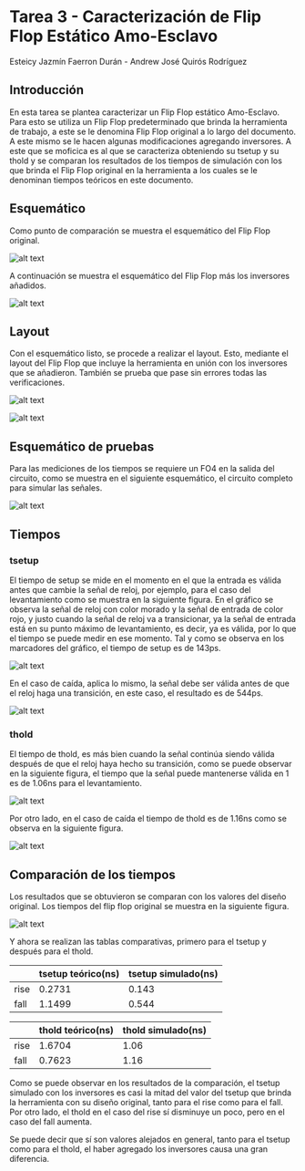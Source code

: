# Tarea 3 - Caracterización de Flip Flop Estático Amo-Esclavo
Esteicy Jazmín Faerron Durán - Andrew José Quirós Rodríguez

## Introducción

En esta tarea se plantea caracterizar un Flip Flop estático Amo-Esclavo. Para esto se utiliza un Flip Flop predeterminado que brinda la herramienta de trabajo, a este se le denomina Flip Flop original a lo largo del documento. A este mismo se le hacen algunas modificaciones agregando inversores. A este que se moficica es al que se caracteriza obteniendo su tsetup y su thold y se comparan los resultados de los tiempos de simulación con los que brinda el Flip Flop original en la herramienta a los cuales se le denominan tiempos teóricos en este documento.

## Esquemático

Como punto de comparación se muestra el esquemático del Flip Flop original.

![alt text](imagenes/esquematicooriginal.png)

A continuación se muestra el esquemático del Flip Flop más los inversores añadidos.

![alt text](imagenes/esquematicoinv.jpg)


## Layout

Con el esquemático listo, se procede a realizar el layout. Esto, mediante el layout del Flip Flop que incluye la herramienta en unión con los inversores que se añadieron. También se prueba que pase sin errores todas las verificaciones.

![alt text](imagenes/verificacion.png)

![alt text](imagenes/layout.png)


## Esquemático de pruebas

Para las mediciones de los tiempos se requiere un FO4 en la salida del circuito, como se muestra en el siguiente esquemático, el circuito completo para simular las señales.

![alt text](imagenes/esquematico.png)

## Tiempos

### tsetup

El tiempo de setup se mide en el momento en el que la entrada es válida antes que cambie la señal de reloj, por ejemplo, para el caso del levantamiento como se muestra en la siguiente figura. En el gráfico se observa la señal de reloj con color morado y la señal de entrada de color rojo, y justo cuando la señal de reloj va a transicionar, ya la señal de entrada está en su punto máximo de levantamiento, es decir, ya es válida, por lo que el tiempo se puede medir en ese momento. Tal y como se observa en los marcadores del gráfico, el tiempo de setup es de 143ps.

![alt text](imagenes/tsetuprise.png)

En el caso de caída, aplica lo mismo, la señal debe ser válida antes de que el reloj haga una transición, en este caso, el resultado es de 544ps.

![alt text](imagenes/tsetupfall.png)

### thold

El tiempo de thold, es más bien cuando la señal continúa siendo válida después de que el reloj haya hecho su transición, como se puede observar en la siguiente figura, el tiempo que la señal puede mantenerse válida en 1 es de 1.06ns para el levantamiento.

![alt text](imagenes/tholdrise.png)

Por otro lado, en el caso de caída el tiempo de thold es de 1.16ns como se observa en la siguiente figura.

![alt text](imagenes/tholdfall.png)

## Comparación de los tiempos

Los resultados que se obtuvieron se comparan con los valores del diseño original. Los tiempos del flip flop original se muestra en la siguiente figura.

![alt text](imagenes/tiemposoriginales.png) 

Y ahora se realizan las tablas comparativas, primero para el tsetup y después para el thold.

|   |tsetup teórico(ns)|tsetup simulado(ns)|
|---|----------|--|
|rise|0.2731|0.143|
|fall|1.1499|0.544|
 

|   |thold teórico(ns)|thold simulado(ns)|
|---|----------|--|
|rise|1.6704|1.06|
|fall|0.7623|1.16|

Como se puede observar en los resultados de la comparación, el tsetup simulado con los inversores es casi la mitad del valor del tsetup que brinda la herramienta con su diseño original, tanto para el rise como para el fall. Por otro lado, el thold en el caso del rise sí disminuye un poco, pero en el caso del fall aumenta. 

Se puede decir que sí son valores alejados en general, tanto para el tsetup como para el thold, el haber agregado los inversores causa una gran diferencia.